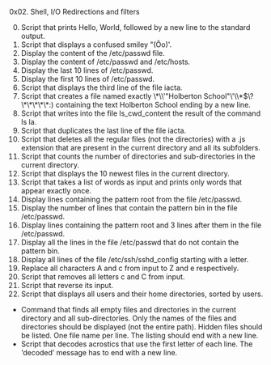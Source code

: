 0x02. Shell, I/O Redirections and filters


0. Script that prints Hello, World, followed by a new line to the standard output.
1. Script that displays a confused smiley "(Ôo)'.
2. Display the content of the /etc/passwd file.
3. Display the content of /etc/passwd and /etc/hosts.
4. Display the last 10 lines of /etc/passwd.
5. Display the first 10 lines of /etc/passwd.
6. Script that displays the third line of the file iacta.
7. Script that creates a file named exactly \\\*\\\\\'\"Holberton School\"\\\'\\\\\*\$\\\?\\\*\\\*\\\*\\\*\\\*\:\) containing the text Holberton School ending by a new line.
8. Script that writes into the file ls_cwd_content the result of the command ls la.
9. Script that duplicates the last line of the file iacta.
10. Script that deletes all the regular files (not the directories) with a .js extension that are present in the current directory and all its subfolders.
11. Script that counts the number of directories and sub-directories in the current directory.
12. Script that displays the 10 newest files in the current directory.
13. Script that takes a list of words as input and prints only words that appear exactly once.
14. Display lines containing the pattern root from the file /etc/passwd.
15. Display the number of lines that contain the pattern bin in the file /etc/passwd.
16. Display lines containing the pattern root and 3 lines after them in the file /etc/passwd.
17. Display all the lines in the file /etc/passwd that do not contain the pattern bin.
18. Display all lines of the file /etc/ssh/sshd_config starting with a letter.
19. Replace all characters A and c from input to Z and e respectively.
20. Script that removes all letters c and C from input.
21. Script that reverse its input.
22. Script that displays all users and their home directories, sorted by users.


- Command that finds all empty files and directories in the current directory and all sub-directories. Only the names of the files and directories should be displayed (not the entire path). Hidden files should be listed. One file name per line. The listing should end with a new line.
- Script that decodes acrostics that use the first letter of each line. The ‘decoded’ message has to end with a new line.
